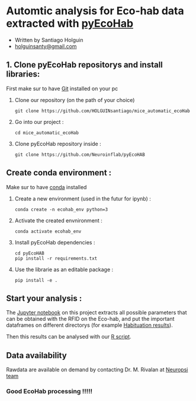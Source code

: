 # Automtic analysis for Eco-hab data extracted with [pyEcoHab](https://github.com/Neuroinflab/pyEcoHAB)

- Written by Santiago Holguin 
- [holguinsanty@gmail.com](mailto:holguinsanty@gmail.com)

## 1. Clone pyEcoHab repositorys and install libraries:  
First make sur to have [Git](https://git-scm.com/downloads) installed on your pc 

1. Clone our repository (on the path of your choice)

    `git clone https://github.com/HOLGUINsantiago/mice_automatic_ecoHab`

2. Go into our project :
   
    `cd mice_automatic_ecoHab`

 3. Clone pyEcoHab repository inside :
   
    `git clone https://github.com/Neuroinflab/pyEcoHAB`

## Create conda environment :
Make sur to have [conda](https://www.anaconda.com/docs/getting-started/miniconda/install#windows-powershell) installed

1. Create a new environment (used in the futur for ipynb) :
   
    `conda create -n ecohab_env python=3`

2. Activate the created envnironment : 
   
    `conda activate ecohab_env`

3. Install pyEcoHab dependencies : 
   
    ```{bash}
    cd pyEcoHAB
    pip install -r requirements.txt
    ```

4. Use the librarie as an editable package : 

    `pip install -e .`

## Start your analysis : 
The [Jupyter notebook](exploration.ipynb) on this project extracts all possible parameters that can be obtained with the RFID on the Eco-hab, and put the important dataframes on different directorys (for example [Habituation results](Results)). 

Then this results can be analysed with our [R script](ResultsAnalysis.Rmd).

## Data availability
Rawdata are available on demand by contacting Dr. M. Rivalan at [Neuropsi team](https://neuropsi.cnrs.fr/departements/cnn/equipe-sylvie-granon/)

### Good EcoHab processing !!!!!